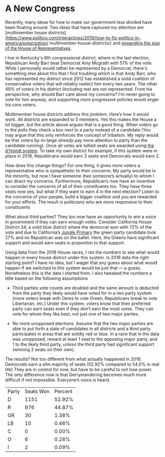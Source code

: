 # A New Congress

Recently, many ideas for how to make our government less divided have been floating around. Two ideas that have captured my attention are [multimember house districts](https://www.politico.com/interactives/2019/how-to-fix-politics-in-america/polarization/ multimember-house-districts/) and [expanding the size of the House of Representatives](https://www.politico.com/interactives/2019/how-to-fix-politics-in-america/participation/bigger-virtual-house-of-representatives/).

I live in Kentucky's 6th congressional district, where in the last election, Republican Andy Barr beat Democrat Amy Mcgrath with 51% of the vote. While I personally would rather be represented by a Democrat, there's something else about this that I find troubling which is that Andy Barr, who has represented my district since 2012 has established a solid coalition of conservative voters that will reliably reelect him every two years. The other 49% of voters in his district (including me) are not represented. From his perspective, why should Barr care about my concerns? I'm never going to vote for him anyway, and supporting more progressive policies would anger his core voters. 

Multimember house districts address this problem. Here’s how it would work. All districts are expanded to 5 members. Yes this makes the House a lot bigger, but the article above argues that is a _good_ thing. When voters go to the polls they check a box next to a party instead of a candidate (You may argue that this only reinforces the concept of tribalism. My reply would be that voters by-in-large _already_ pay more attention to party than the candidate running). Once all votes are tallied seats are awarded using [the d'Hondt system](http://www.europarl.europa.eu/unitedkingdom/en/european-elections/european_elections/the_voting_system.html). To take my own district for example, if this system were in place in 2018, Republicans would earn 3 seats and Democrats would earn 2.

How does this change things? For one thing, it gives more voters a representative who is sympathetic to their concerns. My party would be in the minority, but now I have someone (two someone’s actually) to whom I can direct my concerns. Furthermore, Republican’s now have an incentive to consider the concerns of all of their constituents too. They have three seats now yes, but what if they want to earn 4 in the next election? Listen to the concerns of your people, build a bigger coalition and you are rewarded for your efforts. The result is politicians who are more responsive to their constituents

What about third parties? They too now have an opportunity to win a voice in government if they can earn enough votes. Consider California House District 34, a solid blue district where the democrat won with 72% of the vote and due to California’s [Jungle Primary](https://www.npr.org/2018/06/05/617250124/how-californias-jungle-primary-system-works) the green party candidate took 27% and no Republican was on the ballet. Here, the Greens have significant support and would earn seats in proportion to that support.

Using data from the 2018 House races, I ran the numbers to see what would happen in every house district under this system. Is 2018 data the right starting point? I have no idea, but I wager that any guess about what would happen if we switched to this system would be just that — a guess. Nonetheless this is the data I started from. I also tweaked the numbers a little based on the following assumptions

 - Third parties vote counts are doubled and the same amount is deducted from the party they likely would have voted for in a two party system (more voters break with Dems to vote Green, Republicans break to vote Libertarian, etc.) Under this system, voters know that their preferred party can earn seats even if they don’t earn the most votes. They can vote for whom they like best, not just one of two major parties.

 - No more unopposed elections. Assume that the two major parties are able to put forth a slate of candidates in all districts and a third party participates in areas that are solidly red or blue. In a race that in the data was unopposed, reward at least 1 seat to the opposing major party, and 1 to the likely third party, _unless_ the third party had significant support (winning 2 seats on their own).

The results? Not too different from what actually happened in 2018. Democrats earn a slim majority of seats (52.92% compared to 54.0% in real life) They are in control for now, but have to be careful to not lose power. The only difference now is that Gerrymandering becomes much more difficult if not impossible. Everyone’s voice is heard. 

|       |           |         | 
|-------|-----------|---------| 
| Party | Seats Won | Percent | 
| D     | 1151      | 52.92%  | 
| R     | 976       | 44.87%  | 
| GR    | 30        | 1.38%   | 
| LB    | 10        | 0.46%   | 
| C     | 0         | 0.00%   | 
| O     | 6         | 0.28%   | 
| I     | 2         | 0.09%   | 

